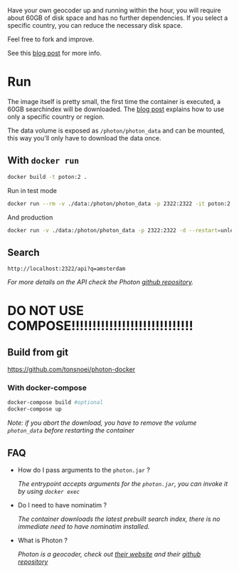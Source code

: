 Have your own geocoder up and running within the hour, you will require about 60GB of disk space and has no further dependencies. If you select a specific country, you can reduce the necessary disk space.

Feel free to fork and improve. 

See this [blog post](https://tonsnoei.nl/en/post/2023/03/20/set-up-your-own-geocoder-api/) for more info.


# Run

The image itself is pretty small, the first time the container is executed, a 60GB searchindex will be downloaded. The [blog post](https://tonsnoei.nl/en/post/2023/03/20/set-up-your-own-geocoder-api/) explains how to use only a specific country or region.

The data volume is exposed as `/photon/photon_data` and can be mounted, this way you'll only have to download the data once.

## With `docker run`

```bash
docker build -t poton:2 .

```
Run in test mode

```bash
docker run --rm -v ./data:/photon/photon_data -p 2322:2322 -it poton:2
```

And production
```bash
docker run -v ./data:/photon/photon_data -p 2322:2322 -d --restart=unless-stopped poton:2
```


## Search

```
http://localhost:2322/api?q=amsterdam
```
*For more details on the API check the Photon [github repository](https://github.com/komoot/photon).*

# DO NOT USE COMPOSE!!!!!!!!!!!!!!!!!!!!!!!!!!!!!

## Build from git
https://github.com/tonsnoei/photon-docker

### With docker-compose
```bash
docker-compose build #optional
docker-compose up
```
*Note: if you abort the download, you have to remove the volume `photon_data` before restarting the container*


## FAQ

 - How do I pass arguments to the `photon.jar` ?

   *The entrypoint accepts arguments for the `photon.jar`, you can invoke it by using `docker exec`*
 - Do I need to have nominatim ?

   *The container downloads the latest prebuilt search index, there is no immediate need to have nominatim installed.*

 - What is Photon ?
  
   *Photon is a geocoder, check out [their website](https://photon.komoot.de/) and their [github repository](https://github.com/komoot/photon)*
